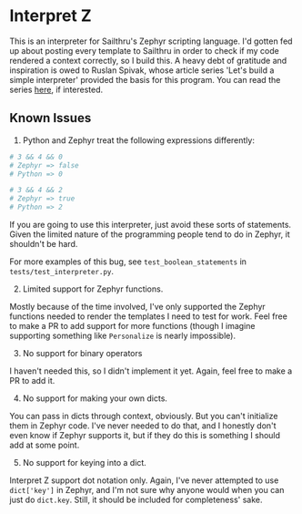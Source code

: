 # Interpret Z
This is an interpreter for Sailthru's Zephyr scripting language. I'd gotten fed
up about posting every template to Sailthru in order to check if my code
rendered a context correctly, so I build this. A heavy debt of gratitude and 
inspiration is owed to Ruslan Spivak, whose article series 'Let's build a
simple interpreter' provided the basis for this program. You can read the 
series [here](https://ruslanspivak.com/lsbasi-part1/), if interested.

## Known Issues
1. Python and Zephyr treat the following expressions differently:

```python
# 3 && 4 && 0
# Zephyr => false
# Python => 0

# 3 && 4 && 2
# Zephyr => true
# Python => 2
```

If you are going to use this interpreter, just avoid these sorts of statements.
Given the limited nature of the programming people tend to do in 
Zephyr, it shouldn't be hard.

For more examples of this bug, see `test_boolean_statements` in 
`tests/test_interpreter.py`.

2. Limited support for Zephyr functions. 

Mostly because of the time involved, I've only supported the Zephyr functions
needed to render the templates I need to test for work. Feel free to make a PR
to add support for more functions (though I imagine supporting something like
`Personalize` is nearly impossible).

3. No support for binary operators

I haven't needed this, so I didn't implement it yet. Again, feel free to make a
PR to add it.

4. No support for making your own dicts.

You can pass in dicts through context, obviously. But you can't initialize them
in Zephyr code. I've never needed to do that, and I honestly don't even know
if Zephyr supports it, but if they do this is something I should add at some
point.

5. No support for keying into a dict.

Interpret Z support dot notation only. Again, I've never attempted to use
`dict['key']` in Zephyr, and I'm not sure why anyone would when you can just do
`dict.key`. Still, it should be included for completeness' sake.

